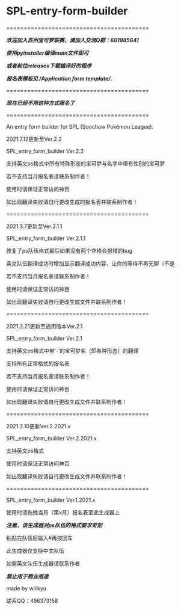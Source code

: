 # SPL-entry-form-builder

=========================================

***欢迎加入苏州宝可梦联赛，请加入交流Q群：601985641***

***使用pyinstaller编译main文件即可***

***或者前往releases下载编译好的程序***

***报名表模板见 /Application form template/.***

=========================================

***现在已经不用这种方式报名了***

=========================================

An entry form builder for SPL (Soochow Pokémon League).

2021.7.12更新至Ver.2.2

SPL_entry_form_builder Ver.2.2

支持英文ps格式中所有特殊形态的宝可梦与名字中带有性别的宝可梦

若不支持当月报名表请联系制作者！

使用时请保证正常访问神百

如出现翻译失败请自行更改生成的报名表并联系制作者！

=========================================

2021.3.7更新至Ver.2.1.1

SPL_entry_form_builder Ver.2.1.1

修复了ps队伍格式最后如果没有两个空格会报错的bug

英文队伍翻译成功时增加显示翻译成功内容，让你的等待不再无聊（不是

若不支持当月报名表请联系制作者！

使用时请保证正常访问神百

如出现翻译失败请自行更改生成文件并联系制作者！

=========================================

2021.2.21更新至通用版本Ver.2.1

SPL_entry_form_builder Ver.2.1

支持英文ps格式中带‘-’的宝可梦名（即各种形态）的翻译

支持所有正常格式的报名表

若不支持当月报名表请联系制作者！

使用时请保证正常访问神百

如出现翻译失败请自行更改生成文件并联系制作者！

=========================================

2021.2.10更新Ver.2.2021.x

SPL_entry_form_builder Ver.2.2021.x

支持英文ps格式

使用时请保证正常访问神百

如出现翻译失败请自行更改生成文件并联系制作者！

=========================================

SPL_entry_form_builder Ver.1.2021.x

使用时请拖拽当月（第x月）报名表至此生成器上

***注意，该生成器对ps队伍的格式要求苛刻***

粘贴完队伍后输入#再按回车

此生成器仅支持中文队伍

如需英文队伍生成器请联系作者

***禁止用于商业用途***

made by willkyu

联系QQ：496373158
